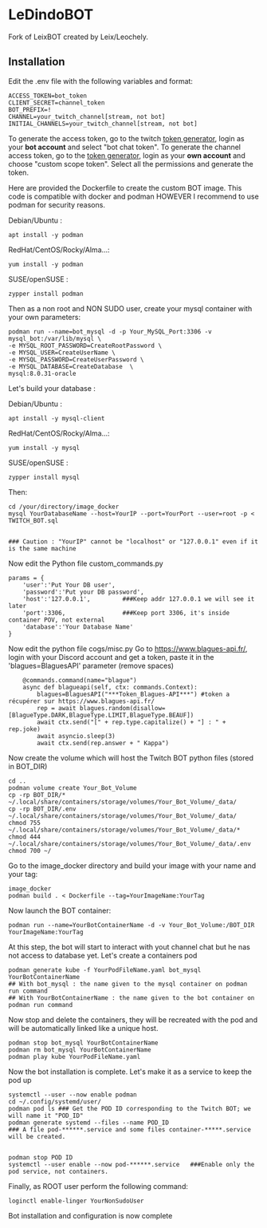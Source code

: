 # LeDindoBOT

Fork of LeixBOT created by Leix/Leochely.

## Installation

Edit the .env file with the following variables and format:

```
ACCESS_TOKEN=bot_token
CLIENT_SECRET=channel_token
BOT_PREFIX=!
CHANNEL=your_twitch_channel[stream, not bot]
INITIAL_CHANNELS=your_twitch_channel[stream, not bot]
```

To generate the access token, go to the twitch [token generator](https://twitchtokengenerator.com/), login as your **bot account** and select "bot chat token".
To generate the channel access token, go to the [token generator](https://twitchtokengenerator.com/), login as your **own account** and choose "custom scope token". Select all the permissions and generate the token.

Here are provided the Dockerfile to create the custom BOT image.
This code is compatible with docker and podman HOWEVER I recommend to use podman for security reasons.

Debian/Ubuntu : 
```
apt install -y podman
```

RedHat/CentOS/Rocky/Alma...:
```
yum install -y podman
```

SUSE/openSUSE :
```
zypper install podman
```


Then as a non root and NON SUDO user, create your mysql container with your own parameters:
```
podman run --name=bot_mysql -d -p Your_MySQL_Port:3306 -v mysql_bot:/var/lib/mysql \
-e MYSQL_ROOT_PASSWORD=CreateRootPassword \
-e MYSQL_USER=CreateUserName \
-e MYSQL_PASSWORD=CreateUserPassword \
-e MYSQL_DATABASE=CreateDatabase  \
mysql:8.0.31-oracle
```

Let's build your database :

Debian/Ubuntu : 
```
apt install -y mysql-client
```

RedHat/CentOS/Rocky/Alma...:
```
yum install -y mysql
```


SUSE/openSUSE :
```
zypper install mysql
```

Then:

```
cd /your/directory/image_docker
mysql YourDatabaseName --host=YourIP --port=YourPort --user=root -p < TWITCH_BOT.sql


### Caution : "YourIP" cannot be "localhost" or "127.0.0.1" even if it is the same machine
```



Now edit the Python file custom_commands.py
```
params = {
    'user':'Put Your DB user',
    'password':'Put your DB password',
    'host':'127.0.0.1',         ###Keep addr 127.0.0.1 we will see it later
    'port':3306,                ###Keep port 3306, it's inside container POV, not external
    'database':'Your Database Name'
}
```

Now edit the python file cogs/misc.py
Go to https://www.blagues-api.fr/, login with your Discord account and get a token, paste it in the 'blagues=BlaguesAPI' parameter (remove spaces)
```
    @commands.command(name="blague")
    async def blagueapi(self, ctx: commands.Context):
        blagues=BlaguesAPI("***Token_Blagues-API***") #token a récupérer sur https://www.blagues-api.fr/
        rep = await blagues.random(disallow=[BlagueType.DARK,BlagueType.LIMIT,BlagueType.BEAUF])
        await ctx.send("[" + rep.type.capitalize() + "] : " + rep.joke)
        await asyncio.sleep(3)
        await ctx.send(rep.answer + " Kappa")
```





Now create the volume which will host the Twitch BOT python files (stored in BOT_DIR)
```
cd ..
podman volume create Your_Bot_Volume
cp -rp BOT_DIR/* ~/.local/share/containers/storage/volumes/Your_Bot_Volume/_data/
cp -rp BOT_DIR/.env ~/.local/share/containers/storage/volumes/Your_Bot_Volume/_data/
chmod 755 ~/.local/share/containers/storage/volumes/Your_Bot_Volume/_data/*
chmod 444 ~/.local/share/containers/storage/volumes/Your_Bot_Volume/_data/.env
chmod 700 ~/
```

Go to the image_docker directory and build your image with your name and your tag:
```
image_docker
podman build . < Dockerfile --tag=YourImageName:YourTag
```

Now launch the BOT container:

```
podman run --name=YourBotContainerName -d -v Your_Bot_Volume:/BOT_DIR YourImageName:YourTag
```





At this step, the bot will start to interact with yout channel chat but he nas not access to database yet. Let's create a containers pod

```
podman generate kube -f YourPodFileName.yaml bot_mysql YourBotContainerName 
## With bot_mysql : the name given to the mysql container on podman run command
## With YourBotContainerName : the name given to the bot container on podman run command
```


Now stop and delete the containers, they will be recreated with the pod and will be automatically linked like a unique host.
```
podman stop bot_mysql YourBotContainerName
podman rm bot_mysql YourBotContainerName
podman play kube YourPodFileName.yaml
```


Now the bot installation is complete. Let's make it as a service to keep the pod up
```
systemctl --user --now enable podman
cd ~/.config/systemd/user/
podman pod ls ### Get the POD ID corresponding to the Twitch BOT; we will name it "POD_ID"
podman generate systemd --files --name POD_ID
### A file pod-******.service and some files container-*****.service will be created.


podman stop POD ID
systemctl --user enable --now pod-******.service   ###Enable only the pod service, not containers.
```

Finally, as ROOT user perform the following command:
```
loginctl enable-linger YourNonSudoUser
```



Bot installation and configuration is now complete
